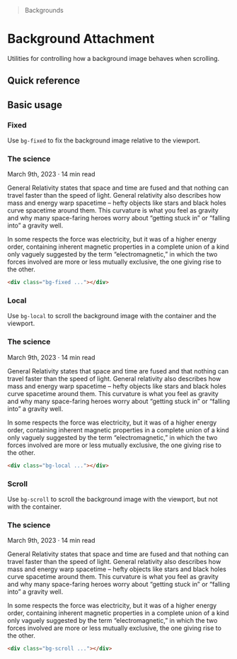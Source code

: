 > Backgrounds

# Background Attachment

Utilities for controlling how a background image behaves when scrolling.

## Quick reference

<qr-table />

## Basic usage

### Fixed
Use `bg-fixed` to fix the background image relative to the viewport.

<example-container class="bg-fixed bg-[url(/tech-docs/classes/office-warping.png)] overflow-hidden h-[240] overflow-y-scroll overscroll-contain">
  <div class="s-bg/80 ex-inner-box s-text max-w-[400]">
    <h3>The science</h3>
    <p class="pd-text-sm">March 9th, 2023 · 14 min read</p>
    <p>General Relativity states that space and time are fused and that nothing can travel faster than the speed of light. General relativity also describes how mass and energy warp spacetime – hefty objects like stars and black holes curve spacetime around them. This curvature is what you feel as gravity and why many space-faring heroes worry about “getting stuck in” or “falling into” a gravity well.</p>
    <p>In some respects the force was electricity, but it was of a higher energy order, containing inherent magnetic properties in a complete union of a kind only vaguely suggested by the term “electromagnetic,” in which the two forces involved are more or less mutually exclusive, the one giving rise to the other.</p>
  </div>
</example-container>

```html
<div class="bg-fixed ..."></div>
```

### Local
Use `bg-local` to scroll the background image with the container and the viewport.

<example-container class="bg-local bg-[url(/tech-docs/classes/office-warping.png)] overflow-hidden h-[240] overflow-y-scroll overscroll-contain">
  <div class="s-bg/80 ex-inner-box s-text max-w-[400]">
    <h3>The science</h3>
    <p class="pd-text-sm">March 9th, 2023 · 14 min read</p>
    <p>General Relativity states that space and time are fused and that nothing can travel faster than the speed of light. General relativity also describes how mass and energy warp spacetime – hefty objects like stars and black holes curve spacetime around them. This curvature is what you feel as gravity and why many space-faring heroes worry about “getting stuck in” or “falling into” a gravity well.</p>
    <p>In some respects the force was electricity, but it was of a higher energy order, containing inherent magnetic properties in a complete union of a kind only vaguely suggested by the term “electromagnetic,” in which the two forces involved are more or less mutually exclusive, the one giving rise to the other.</p>
  </div>
</example-container>

```html
<div class="bg-local ..."></div>
```

### Scroll
Use `bg-scroll` to scroll the background image with the viewport, but not with the container.

<example-container class="bg-scroll bg-[url(/tech-docs/classes/office-warping.png)] overflow-hidden h-[240] overflow-y-scroll overscroll-contain">
  <div class="s-bg/80 ex-inner-box s-text max-w-[400]">
    <h3>The science</h3>
    <p class="pd-text-sm">March 9th, 2023 · 14 min read</p>
    <p>General Relativity states that space and time are fused and that nothing can travel faster than the speed of light. General relativity also describes how mass and energy warp spacetime – hefty objects like stars and black holes curve spacetime around them. This curvature is what you feel as gravity and why many space-faring heroes worry about “getting stuck in” or “falling into” a gravity well.</p>
    <p>In some respects the force was electricity, but it was of a higher energy order, containing inherent magnetic properties in a complete union of a kind only vaguely suggested by the term “electromagnetic,” in which the two forces involved are more or less mutually exclusive, the one giving rise to the other.</p>
  </div>
</example-container>

```html
<div class="bg-scroll ..."></div>
```
